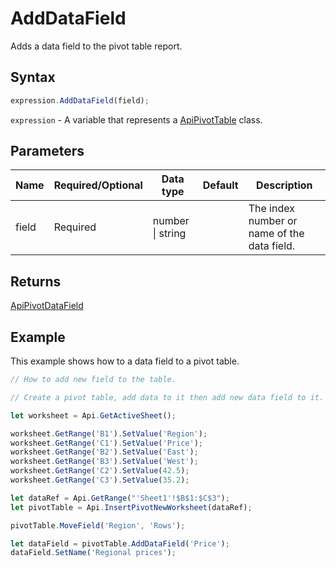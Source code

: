 # AddDataField

Adds a data field to the pivot table report.

## Syntax

```javascript
expression.AddDataField(field);
```

`expression` - A variable that represents a [ApiPivotTable](../ApiPivotTable.md) class.

## Parameters

| **Name** | **Required/Optional** | **Data type** | **Default** | **Description** |
| ------------- | ------------- | ------------- | ------------- | ------------- |
| field | Required | number \| string |  | The index number or name of the data field. |

## Returns

[ApiPivotDataField](../../ApiPivotDataField/ApiPivotDataField.md)

## Example

This example shows how to a data field to a pivot table.

```javascript editor-xlsx
// How to add new field to the table.

// Create a pivot table, add data to it then add new data field to it.

let worksheet = Api.GetActiveSheet();

worksheet.GetRange('B1').SetValue('Region');
worksheet.GetRange('C1').SetValue('Price');
worksheet.GetRange('B2').SetValue('East');
worksheet.GetRange('B3').SetValue('West');
worksheet.GetRange('C2').SetValue(42.5);
worksheet.GetRange('C3').SetValue(35.2);

let dataRef = Api.GetRange("'Sheet1'!$B$1:$C$3");
let pivotTable = Api.InsertPivotNewWorksheet(dataRef);

pivotTable.MoveField('Region', 'Rows');

let dataField = pivotTable.AddDataField('Price');
dataField.SetName('Regional prices');
```
